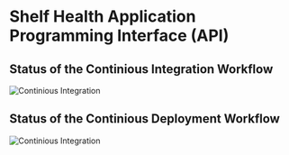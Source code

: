 # Shelf Health Application Programming Interface (API)

## Status of the Continious Integration Workflow

![Continious Integration](https://github.com/golembeskia/api/actions/workflows/ContinuousIntegration.yml/badge.svg)

## Status of the Continious Deployment Workflow

![Continious Integration](https://github.com/golembeskia/api/actions/workflows/ContinuousDeployment.yml/badge.svg)
